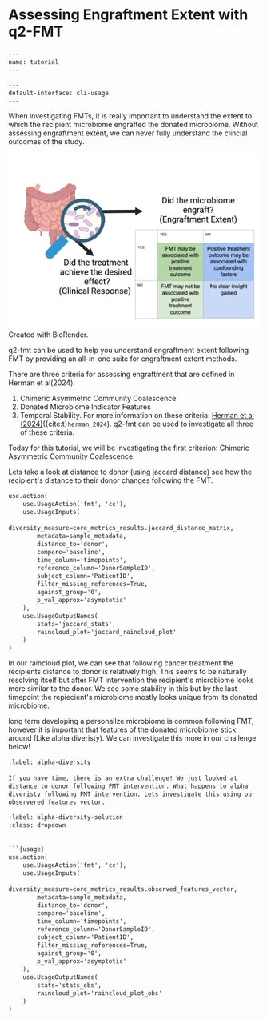 # Assessing Engraftment Extent with q2-FMT
```{usage-scope}
---
name: tutorial
---
```

```{usage-selector}
---
default-interface: cli-usage
---
```


When investigating FMTs, it is really important to understand the extent to which the recipient microbiome engrafted the donated microbiome. Without assessing engraftment extent, we can never fully understand the clincial outcomes of the study. 

![engraftment-extent](engraftment-extent.png)
Created with BioRender.

q2-fmt can be used to help you understand engraftment extent following FMT by providing an all-in-one suite for engraftment extent methods.

There are three criteria for assessing engraftment that are defined in Herman et al(2024). 
1. Chimeric Asymmetric Community Coalescence
2. Donated Microbiome Indicator Features
3. Temporal Stability.
For more information on these criteria: [Herman et al (2024)](https://pubmed.ncbi.nlm.nih.gov/38659636/)({cite:t}`herman_2024`).  q2-fmt can be used to investigate all three of these criteria. 


Today for this tutorial, we will be investigating the first criterion: Chimeric Asymmetric Community Coalescence.

Lets take a look at distance to donor (using jaccard distance) see how the recipient's distance to their donor changes following the FMT. 


```{usage}
use.action(
    use.UsageAction('fmt', 'cc'),
    use.UsageInputs(
        diversity_measure=core_metrics_results.jaccard_distance_matrix,
        metadata=sample_metadata,
        distance_to='donor',
        compare='baseline',
        time_column='timepoints',
        reference_column='DonorSampleID',
        subject_column='PatientID',
        filter_missing_references=True,
        against_group='0',
        p_val_approx='asymptotic'
    ),
    use.UsageOutputNames(
        stats='jaccard_stats',
        raincloud_plot='jaccard_raincloud_plot'
    )
)
```
In our raincloud plot, we can see that following cancer treatment the recipients distance to donor is relatively high. This seems to be naturally resolving itself but after FMT intervention the recipient's microbiome looks more similar to the donor. We see some stability in this but by the last timepoint the repiecient's microbiome mostly looks unique from its donated microbiome.

long term developing a personallze microbiome is common following FMT, however it is important that features of the donated microbiome stick around (Like alpha diveristy). We can investigate this more in our challenge below! 



```{exercise}
:label: alpha-diversity

If you have time, there is an extra challenge! We just looked at distance to donor following FMT intervention. What happens to alpha diveristy following FMT intervention. Lets investigate this using our observered features vector. 

```

```{solution} alpha-diversity
:label: alpha-diversity-solution
:class: dropdown


```{usage}
use.action(
    use.UsageAction('fmt', 'cc'),
    use.UsageInputs(
        diversity_measure=core_metrics_results.observed_features_vector,
        metadata=sample_metadata,
        distance_to='donor',
        compare='baseline',
        time_column='timepoints',
        reference_column='DonorSampleID',
        subject_column='PatientID',
        filter_missing_references=True,
        against_group='0',
        p_val_approx='asymptotic'
    ),
    use.UsageOutputNames(
        stats='stats_obs',
        raincloud_plot='raincloud_plot_obs'
    )
)
```
